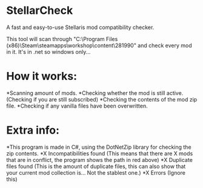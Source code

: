 # StellarCheck
A fast and easy-to-use Stellaris mod compatibility checker.

This tool will scan through "C:\Program Files (x86)\Steam\steamapps\workshop\content\281990" and check every mod in it.
It's in .net so windows only...

# How it works:
*Scanning amount of mods.
*Checking whether the mod is still active. (Checking if you are still subscribed)
*Checking the contents of the mod zip file.
*Checking if any vanilla files have been overwritten.

# Extra info: 
*This program is made in C#, using the DotNetZip library for checking the zip contents.
*X Incompatibilities found (This means that there are X mods that are in conflict, the program shows the path in red above) 
*X Duplicate files found (This is the amount of duplicate files, this can also show that your current mod collection is... Not the stablest one.) 
*X Errors (Ignore this)
